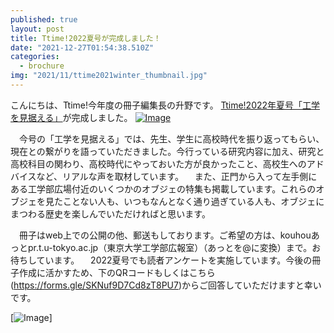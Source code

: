 ```yaml
---
published: true
layout: post
title: Ttime!2022夏号が完成しました！
date: "2021-12-27T01:54:38.510Z"
categories:
  - brochure
img: "2021/11/ttime2021winter_thumbnail.jpg"
---
```


こんにちは、Ttime!今年度の冊子編集長の升野です。
[Ttime!2022年夏号「工学を見据える」](https://drive.google.com/file/d/12c8WPuzh5bibCyno0Kk8r1sFgqBX_7_O/view)が完成しました。
[![Image](/assets/images/2021/11/ttime2022summer.png)](https://drive.google.com/file/d/12c8WPuzh5bibCyno0Kk8r1sFgqBX_7_O/view)



　今号の「工学を見据える」では、先生、学生に高校時代を振り返ってもらい、現在との繋がりを語っていただきました。今行っている研究内容に加え、研究と高校科目の関わり、高校時代にやっておいた方が良かったこと、高校生へのアドバイスなど、リアルな声を取材しています。
　また、正門から入って左手側にある工学部広場付近のいくつかのオブジェの特集も掲載しています。これらのオブジェを見たことない人も、いつもなんとなく通り過ぎている人も、オブジェにまつわる歴史を楽しんでいただければと思います。

　冊子はweb上での公開の他、郵送もしております。ご希望の方は、kouhouあっとpr.t.u-tokyo.ac.jp（東京大学工学部広報室）（あっとを@に変換）まで。お待ちしています。
　2022夏号でも読者アンケートを実施しています。今後の冊子作成に活かすため、下のQRコードもしくはこちら(https://forms.gle/SKNuf9D7Cd8zT8PU7)からご回答していただけますと幸いです。

[![Image](/assets/images/2021/11/ttime2022summer-qr.png)]






